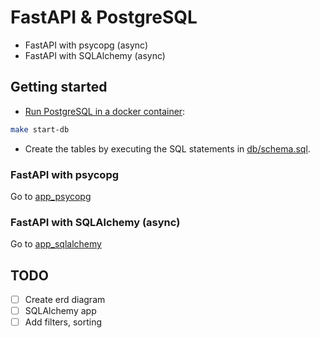 # FastAPI & PostgreSQL

- FastAPI with psycopg (async)
- FastAPI with SQLAlchemy (async)

## Getting started

- [Run PostgreSQL in a docker container](https://medium.com/@okpo65/mastering-postgresql-with-docker-a-step-by-step-tutorial-caef03ab6ae9):

```bash
make start-db
```

- Create the tables by executing the SQL statements in [db/schema.sql](db/schema.sql).

### FastAPI with psycopg

Go to [app_psycopg](src/app_psycopg)

### FastAPI with SQLAlchemy (async)

Go to [app_sqlalchemy](src/app_sqlalchemy)

## TODO

- [ ] Create erd diagram
- [ ] SQLAlchemy app
- [ ] Add filters, sorting
